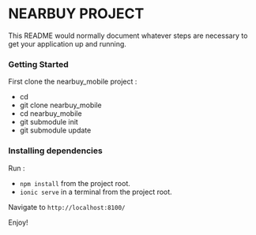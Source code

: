 # NEARBUY PROJECT #

This README would normally document whatever steps are necessary to get your application up and running.

### Getting Started ###
First clone the nearbuy_mobile project :

* cd <DocumentRoot> 
* git clone nearbuy_mobile
* cd nearbuy_mobile
* git submodule init
* git submodule update

### Installing dependencies ###
Run : 

* `npm install` from the project root.
* `ionic serve` in a terminal from the project root.

Navigate to `http://localhost:8100/`

Enjoy!